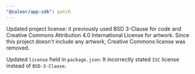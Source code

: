 ```yaml
---
"@saleor/app-sdk": patch
---
```


Updated project license: it previously used BSD 3-Clause for code and Creative Commons Attribution 4.0 International License for artwork.
Since this project doesn't include any artwork, Creative Commons license was removed.

Updated `license` field in `package.json`: It incorrectly stated `ISC` license instead of `BSD-3-Clause`.
